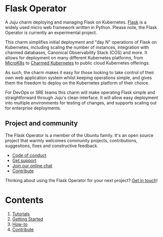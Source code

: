 # Flask Operator

A Juju charm deploying and managing Flask on Kubernetes.
[Flask](https://flask.palletsprojects.com/) is a widely used micro web framework
written in Python. Please note, the Flask Operator is currently an experimental
project.

This charm simplifies initial deployment and "day N" operations of Flask on
Kubernetes, including scaling the number of instances, integration with charmed
databases, Canonical Observability Stack (COS) and more. It allows for
deployment on many different Kubernetes platforms, from
[MicroK8s](https://microk8s.io/)
to  [Charmed Kubernetes](https://ubuntu.com/kubernetes)
to public cloud Kubernetes offerings.

As such, the charm makes it easy for those looking to take control of their own
web application system whilst keeping operations simple, and gives them the
freedom to deploy on the Kubernetes platform of their choice.

For DevOps or SRE teams this charm will make operating Flask simple and
straightforward through Juju's clean interface. It will allow easy deployment
into multiple environments for testing of changes, and supports scaling out for
enterprise deployments.

## Project and community

The Flask Operator is a member of the Ubuntu family. It's an open source
project that warmly welcomes community projects, contributions, suggestions,
fixes and constructive feedback.

- [Code of conduct](https://ubuntu.com/community/code-of-conduct)
- [Get support](https://discourse.charmhub.io/)
- [Join our online chat](https://chat.charmhub.io/charmhub/channels/charm-dev)
- [Contribute](https://charmhub.io/flask-k8s/docs/how-to-contribute)

Thinking about using the Flask Operator for your next project?
[Get in touch](https://chat.charmhub.io/charmhub/channels/charm-dev)!

# Contents

1. [Tutorials](tutorials)
  1. [Getting Started](tutorials/getting-started.md)
1. [How-to](how-to)
  1. [Contribute](how-to/contribute.md)